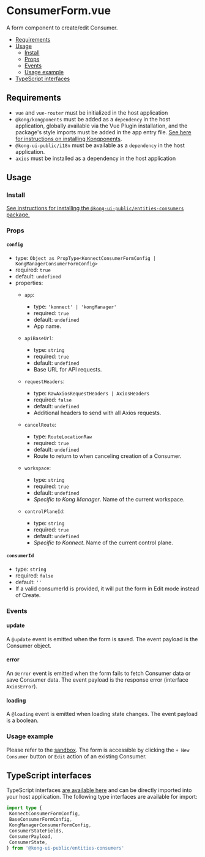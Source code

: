 # ConsumerForm.vue

A form component to create/edit Consumer.

- [Requirements](#requirements)
- [Usage](#usage)
  - [Install](#install)
  - [Props](#props)
  - [Events](#events)
  - [Usage example](#usage-example)
- [TypeScript interfaces](#typescript-interfaces)

## Requirements

- `vue` and `vue-router` must be initialized in the host application
- `@kong/kongponents` must be added as a `dependency` in the host application, globally available via the Vue Plugin installation, and the package's style imports must be added in the app entry file. [See here for instructions on installing Kongponents](https://kongponents.konghq.com/#globally-install-all-kongponents).
- `@kong-ui-public/i18n` must be available as a `dependency` in the host application.
- `axios` must be installed as a dependency in the host application

## Usage

### Install

[See instructions for installing the `@kong-ui-public/entities-consumers` package.](../README.md#install)

### Props

#### `config`
- type: `Object as PropType<KonnectConsumerFormConfig | KongManagerConsumerFormConfig>`
- required: `true`
- default: `undefined`
- properties:
    - `app`:
        - type: `'konnect' | 'kongManager'`
        - required: `true`
        - default: `undefined`
        - App name.
    - `apiBaseUrl`:
        - type: `string`
        - required: `true`
        - default: `undefined`
        - Base URL for API requests.
    - `requestHeaders`:
        - type: `RawAxiosRequestHeaders | AxiosHeaders`
        - required: `false`
        - default: `undefined`
        - Additional headers to send with all Axios requests.
    - `cancelRoute`:
      - type: `RouteLocationRaw`
      - required: `true`
      - default: `undefined`
      - Route to return to when canceling creation of a Consumer.

    - `workspace`:
        - type: `string`
        - required: `true`
        - default: `undefined`
        - *Specific to Kong Manager*. Name of the current workspace.

    - `controlPlaneId`:
        - type: `string`
        - required: `true`
        - default: `undefined`
        - *Specific to Konnect*. Name of the current control plane.

#### `consumerId`
- type: `string`
- required: `false`
- default: `''`
- If a valid consumerId is provided, it will put the form in Edit mode instead of Create.


### Events
#### update

A `@update` event is emitted when the form is saved. The event payload is the Consumer object.

#### error

An `@error` event is emitted when the form fails to fetch Consumer data or save Consumer data. The event payload is the response error (interface `AxiosError`).

#### loading

A `@loading` event is emitted when loading state changes. The event payload is a boolean.

### Usage example

Please refer to the [sandbox](../sandbox/pages/ConsumerFormPage.vue). The form is accessible by clicking the `+ New Consumer` button or `Edit` action of an existing Consumer.

## TypeScript interfaces

TypeScript interfaces [are available here](https://github.com/Kong/public-ui-components/blob/main/packages/entities/entities-consumers/src/types/consumer-form.ts) and can be directly imported into your host application. The following type interfaces are available for import:

```ts
import type {
 KonnectConsumerFormConfig,
 BaseConsumerFormConfig,
 KongManagerConsumerFormConfig,
 ConsumerStateFields,
 ConsumerPayload,
 ConsumerState,
} from '@kong-ui-public/entities-consumers'
```